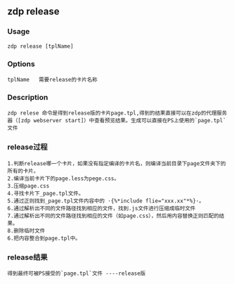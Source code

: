 zdp release
---------

### Usage

    zdp release [tplName]

### Options

    tplName   需要release的卡片名称

### Description
    zdp relese 命令是得到release版的卡片page.tpl,得到的结果直接可以在zdp的代理服务器（[zdp webserver start]）中查看预览结果。生成可以直接在PS上使用的`page.tpl`文件

### release过程

    1.判断release哪一个卡片，如果没有指定编译的卡片名，则编译当前目录下page文件夹下的所有的卡片。
    2.编译当前卡片下的page.less为pege.css。
    3.压缩page.css
    4.寻找卡片下_page.tpl文件。
    5.通过正则找到_page.tpl文件内容中的 ·{%*include flie="xxx.xx"*%}·。
    6.通过解析出不同的文件路径找到相应的文件，找到.js文件进行压缩成临时文件
    7.通过解析出不同的文件路径找到相应的文件（如page.css），然后用内容替换正则匹配的结果。
    8.删除临时文件
    6.把内容整合到page.tpl中。

### release结果

    得到最终可被PS接受的`page.tpl`文件 ----release版